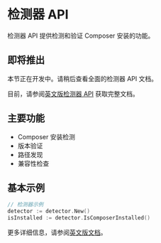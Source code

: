 # 检测器 API

检测器 API 提供检测和验证 Composer 安装的功能。

## 即将推出

本节正在开发中。请稍后查看全面的检测器 API 文档。

目前，请参阅[英文版检测器 API](/api/detector) 获取完整文档。

## 主要功能

- Composer 安装检测
- 版本验证
- 路径发现
- 兼容性检查

## 基本示例

```go
// 检测器示例
detector := detector.New()
isInstalled := detector.IsComposerInstalled()
```

更多详细信息，请参阅[英文版文档](/api/detector)。

